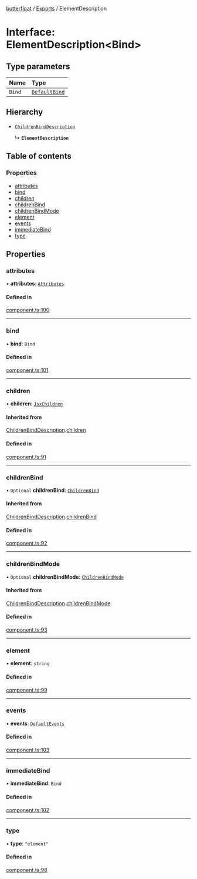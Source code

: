 [butterfloat](../README.md) / [Exports](../modules.md) / ElementDescription

# Interface: ElementDescription\<Bind\>

## Type parameters

| Name | Type |
| :------ | :------ |
| `Bind` | [`DefaultBind`](../modules.md#defaultbind) |

## Hierarchy

- [`ChildrenBindDescription`](ChildrenBindDescription.md)

  ↳ **`ElementDescription`**

## Table of contents

### Properties

- [attributes](ElementDescription.md#attributes)
- [bind](ElementDescription.md#bind)
- [children](ElementDescription.md#children)
- [childrenBind](ElementDescription.md#childrenbind)
- [childrenBindMode](ElementDescription.md#childrenbindmode)
- [element](ElementDescription.md#element)
- [events](ElementDescription.md#events)
- [immediateBind](ElementDescription.md#immediatebind)
- [type](ElementDescription.md#type)

## Properties

### attributes

• **attributes**: [`Attributes`](../modules.md#attributes)

#### Defined in

[component.ts:100](https://github.com/WorldMaker/butterfloat/blob/65246bd/component.ts#L100)

___

### bind

• **bind**: `Bind`

#### Defined in

[component.ts:101](https://github.com/WorldMaker/butterfloat/blob/65246bd/component.ts#L101)

___

### children

• **children**: [`JsxChildren`](../modules.md#jsxchildren)

#### Inherited from

[ChildrenBindDescription](ChildrenBindDescription.md).[children](ChildrenBindDescription.md#children)

#### Defined in

[component.ts:91](https://github.com/WorldMaker/butterfloat/blob/65246bd/component.ts#L91)

___

### childrenBind

• `Optional` **childrenBind**: [`ChildrenBind`](../modules.md#childrenbind)

#### Inherited from

[ChildrenBindDescription](ChildrenBindDescription.md).[childrenBind](ChildrenBindDescription.md#childrenbind)

#### Defined in

[component.ts:92](https://github.com/WorldMaker/butterfloat/blob/65246bd/component.ts#L92)

___

### childrenBindMode

• `Optional` **childrenBindMode**: [`ChildrenBindMode`](../modules.md#childrenbindmode)

#### Inherited from

[ChildrenBindDescription](ChildrenBindDescription.md).[childrenBindMode](ChildrenBindDescription.md#childrenbindmode)

#### Defined in

[component.ts:93](https://github.com/WorldMaker/butterfloat/blob/65246bd/component.ts#L93)

___

### element

• **element**: `string`

#### Defined in

[component.ts:99](https://github.com/WorldMaker/butterfloat/blob/65246bd/component.ts#L99)

___

### events

• **events**: [`DefaultEvents`](../modules.md#defaultevents)

#### Defined in

[component.ts:103](https://github.com/WorldMaker/butterfloat/blob/65246bd/component.ts#L103)

___

### immediateBind

• **immediateBind**: `Bind`

#### Defined in

[component.ts:102](https://github.com/WorldMaker/butterfloat/blob/65246bd/component.ts#L102)

___

### type

• **type**: ``"element"``

#### Defined in

[component.ts:98](https://github.com/WorldMaker/butterfloat/blob/65246bd/component.ts#L98)
